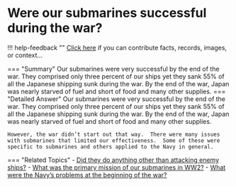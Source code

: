 # Were our submarines successful during the war?

!!! help-feedback ""
    <a href="/feedback/" data-feedback-link>Click here</a>
    if you can contribute facts, records, images, or context…

<a id="summary"></a>
=== "Summary"
    Our submarines were very successful by the end of the war. They comprised only three percent of our ships yet they sank 55% of all the Japanese shipping sunk during the war. By the end of the war, Japan was nearly starved of fuel and short of food and many other supplies.
=== "Detailed Answer"
    Our submarines were very successful by the end of the war.  They comprised only three percent of our ships yet they sank 55% of all the Japanese shipping sunk during the war.  By the end of the war, Japan was nearly starved of fuel and short of food and many other supplies.

    However, the war didn’t start out that way.  There were many issues with submarines that limited our effectiveness.  Some of these were specific to submarines and others applied to the Navy in general.
=== "Related Topics"
    - [Did they do anything other than attacking enemy ships?](./did-they-do-anything-other-than-attacking-enemy-ships.md#summary)
    - [What was the primary mission of our submarines in WW2?](./what-was-the-primary-mission-of-our-submarines-in-ww2.md#summary)
    - [What were the Navy’s problems at the beginning of the war?](./what-were-the-navys-problems-at-the-beginning-of-the-war.md#summary)